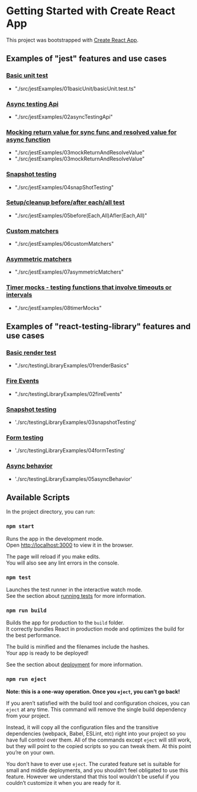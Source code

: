 # Getting Started with Create React App

This project was bootstrapped with [Create React App](https://github.com/facebook/create-react-app).

## Examples of "jest" features and use cases

### [Basic unit test](/src/jestExamples/01basicUnit/basicUnit.test.ts)

- "./src/jestExamples/01basicUnit/basicUnit.test.ts"

### [Async testing Api](/src/jestExamples/02asyncTestingApi/asyncTestingApi.test.ts)

- "./src/jestExamples/02asyncTestingApi"

### [Mocking return value for sync func and resolved value for async function](/src/jestExamples/03MockReturnAndResolveValue)

- "./src/jestExamples/03mockReturnAndResolveValue"
- "./src/jestExamples/03mockReturnAndResolveValue"

### [Snapshot testing](/src/jestExamples/04snapShotTesting/Button.test.ts)

- "./src/jestExamples/04snapShotTesting"

### [Setup/cleanup before/after each/all test](</src/jestExamples/05before(Each,All)Afler(Each,All)/SetupAndCleanup.test.ts>)

- "./src/jestExamples/05before(Each,All)Afler(Each,All)"

### [Custom matchers](/src/jestExamples/06customMatchers/testWithCustomMatcher.test.ts)

- "./src/jestExamples/06customMatchers"

### [Asymmetric matchers](/src/jestExamples/07asymmetricMatchers/asymetricMatchers.test.ts)

- "./src/jestExamples/07asymmetricMatchers"

### [Timer mocks - testing functions that involve timeouts or intervals](/src/jestExamples/08timerMocks/timerMocks.test.ts)

- "./src/jestExamples/08timerMocks"

## Examples of "react-testing-library" features and use cases

### [Basic render test](/src/testingLibraryExamples/01RenderBasics/renderBasics.test.tsx)

- "./src/testingLibraryExamples/01renderBasics"

### [Fire Events](/src/testingLibraryExamples/02FireEvents/fireEvents.test.tsx)

- "./src/testingLibraryExamples/02fireEvents"

### [Snapshot testing](/src/testingLibraryExamples/03snapshotTesting/snapshotTest.test.tsx)

- './src/testingLibraryExamples/03snapshotTesting'

### [Form testing](/src/testingLibraryExamples/04FormTesting/formtesting.test.tsx)

- './src/testingLibraryExamples/04formTesting'

### [Async behavior](/src/testingLibraryExamples/05asyncBehavior/testingAsyncBehavior.test.tsx)

- './src/testingLibraryExamples/05asyncBehavior'

## Available Scripts

In the project directory, you can run:

### `npm start`

Runs the app in the development mode.\
Open [http://localhost:3000](http://localhost:3000) to view it in the browser.

The page will reload if you make edits.\
You will also see any lint errors in the console.

### `npm test`

Launches the test runner in the interactive watch mode.\
See the section about [running tests](https://facebook.github.io/create-react-app/docs/running-tests) for more information.

### `npm run build`

Builds the app for production to the `build` folder.\
It correctly bundles React in production mode and optimizes the build for the best performance.

The build is minified and the filenames include the hashes.\
Your app is ready to be deployed!

See the section about [deployment](https://facebook.github.io/create-react-app/docs/deployment) for more information.

### `npm run eject`

**Note: this is a one-way operation. Once you `eject`, you can’t go back!**

If you aren’t satisfied with the build tool and configuration choices, you can `eject` at any time. This command will remove the single build dependency from your project.

Instead, it will copy all the configuration files and the transitive dependencies (webpack, Babel, ESLint, etc) right into your project so you have full control over them. All of the commands except `eject` will still work, but they will point to the copied scripts so you can tweak them. At this point you’re on your own.

You don’t have to ever use `eject`. The curated feature set is suitable for small and middle deployments, and you shouldn’t feel obligated to use this feature. However we understand that this tool wouldn’t be useful if you couldn’t customize it when you are ready for it.
